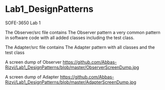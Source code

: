 # Lab1_DesignPatterns
SOFE-3650 Lab 1

The Observer/src file contains The  Observer  pattern  a  very  common  pattern  in  software  code  with all added classes including the test class.

The Adapter/src file contains The Adapter pattern with all classes and the test class

A screen dump of Observer https://github.com/Abbas-Rizvi/Lab1_DesignPatterns/blob/master/ObserverScreenDump.jpg

A screen dump of Adapter https://github.com/Abbas-Rizvi/Lab1_DesignPatterns/blob/master/AdapterScreenDump.jpg
